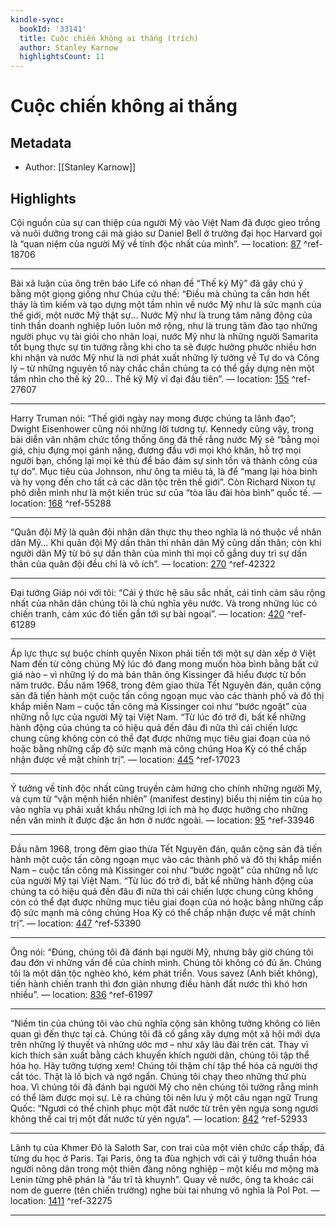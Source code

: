 ```yaml
---
kindle-sync:
  bookId: '33141'
  title: Cuộc chiến không ai thắng (trích)
  author: Stanley Karnow
  highlightsCount: 11
---
```

# Cuộc chiến không ai thắng
## Metadata
* Author: [[Stanley Karnow]]

## Highlights
Cội nguồn của sự can thiệp của người Mỹ vào Việt Nam đã được gieo trồng và nuôi dưỡng trong cái mà giáo sư Daniel Bell ở trường đại học Harvard gọi là “quan niệm của người Mỹ về tính độc nhất của mình”. — location: [87]() ^ref-18706

---
Bài xã luận của ông trên báo Life có nhan đề “Thế kỷ Mỹ” đã gây chú ý bằng một giọng giống như Chúa cứu thế: “Điều mà chúng ta cần hơn hết thảy là tìm kiếm và tạo dựng một tầm nhìn về nước Mỹ như là sức mạnh của thế giới, một nước Mỹ thật sự… Nước Mỹ như là trung tâm năng động của tinh thần doanh nghiệp luôn luôn mở rộng, như là trung tâm đào tạo những người phục vụ tài giỏi cho nhân loại, nước Mỹ như là những người Samarita tốt bụng thực sự tin tưởng rằng khi cho ta sẽ được hưởng phước nhiều hơn khi nhận và nước Mỹ như là nơi phát xuất những lý tưởng về Tự do và Công lý – từ những nguyên tố này chắc chắn chúng ta có thể gầy dựng nên một tầm nhìn cho thế kỷ 20… Thế kỹ Mỹ vĩ đại đầu tiên”. — location: [155]() ^ref-27607

---
Harry Truman nói: “Thế giới ngày nay mong được chúng ta lãnh đạo”; Dwight Eisenhower cũng nói những lời tương tự. Kennedy cũng vậy, trong bài diễn văn nhậm chức tổng thống ông đã thề rằng nước Mỹ sẽ “bằng mọi giá, chịu đựng mọi gánh nặng, đương đầu với mọi khó khăn, hỗ trợ mọi người bạn, chống lại mọi kẻ thù để bảo đảm sự sinh tồn và thành công của tự do”. Mục tiêu của Johnson, như ông ta miêu tả, là để “mang lại hòa bình và hy vọng đến cho tất cả các dân tộc trên thế giới”. Còn Richard Nixon tự phô diễn mình như là một kiến trúc sư của “tòa lâu đài hòa bình” quốc tế. — location: [168]() ^ref-55288

---
“Quân đội Mỹ là quân đội nhân dân thực thụ theo nghĩa là nó thuộc về nhân dân Mỹ… Khi quân đội Mỹ dấn thân thì nhân dân Mỹ cũng dấn thân; còn khi người dân Mỹ từ bỏ sự dấn thân của mình thì mọi cố gắng duy trì sự dấn thân của quân đội đều chỉ là vô ích”. — location: [270]() ^ref-42322

---
Đại tướng Giáp nói với tôi: “Cái ý thức hệ sâu sắc nhất, cái tình cảm sâu rộng nhất của nhân dân chúng tôi là chủ nghĩa yêu nước. Và trong những lúc có chiến tranh, cảm xúc đó tiến gần tới sự bài ngoại”. — location: [420]() ^ref-61289

---
Áp lực thực sự buộc chính quyền Nixon phải tiến tới một sự dàn xếp ở Việt Nam đến từ công chúng Mỹ lúc đó đang mong muốn hòa bình bằng bất cứ giá nào – vì những lý do mà bản thân ông Kissinger đã hiểu được từ bốn năm trước. Đầu năm 1968, trong đêm giao thừa Tết Nguyên đán, quân cộng sản đã tiến hành một cuộc tấn công ngoạn mục vào các thành phố và đô thị khắp miền Nam – cuộc tấn công mà Kissinger coi như “bước ngoặt” của những nỗ lực của người Mỹ tại Việt Nam. “Từ lúc đó trở đi, bất kể những hành động của chúng ta có hiệu quả đến đâu đi nữa thì cái chiến lược chung cũng không còn có thể đạt được những mục tiêu giai đoạn của nó hoặc bằng những cấp độ sức mạnh mà công chúng Hoa Kỳ có thể chấp nhận được về mặt chính trị”. — location: [445]() ^ref-17023

---
Ý tưởng về tính độc nhất cũng truyền cảm hứng cho chính những người Mỹ, và cụm từ “vận mệnh hiển nhiên” (manifest destiny) biểu thị niềm tin của họ vào nghĩa vụ phải xuất khẩu những lợi ích mà họ được hưởng cho những nền văn minh ít được đặc ân hơn ở nước ngoài. — location: [95]() ^ref-33946

---
Đầu năm 1968, trong đêm giao thừa Tết Nguyên đán, quân cộng sản đã tiến hành một cuộc tấn công ngoạn mục vào các thành phố và đô thị khắp miền Nam – cuộc tấn công mà Kissinger coi như “bước ngoặt” của những nỗ lực của người Mỹ tại Việt Nam. “Từ lúc đó trở đi, bất kể những hành động của chúng ta có hiệu quả đến đâu đi nữa thì cái chiến lược chung cũng không còn có thể đạt được những mục tiêu giai đoạn của nó hoặc bằng những cấp độ sức mạnh mà công chúng Hoa Kỳ có thể chấp nhận được về mặt chính trị”. — location: [447]() ^ref-53390

---
Ông nói: “Đúng, chúng tôi đã đánh bại người Mỹ, nhưng bây giờ chúng tôi đau đớn vì những vấn đề của chính mình. Chúng tôi không có đủ ăn. Chúng tôi là một dân tộc nghèo khó, kém phát triển. Vous savez (Anh biết không), tiến hành chiến tranh thì đơn giản nhưng điều hành đất nước thì khó hơn nhiều”. — location: [836]() ^ref-61997

---
“Niềm tin của chúng tôi vào chủ nghĩa cộng sản không tưởng không có liên quan gì đến thực tại cả. Chúng tôi đã cố gắng xây dựng một xã hội mới dựa trên những lý thuyết và những ước mơ – như xây lâu đài trên cát. Thay vì kích thích sản xuất bằng cách khuyến khích người dân, chúng tôi tập thể hóa họ. Hãy tưởng tượng xem! Chúng tôi thậm chí tập thể hóa cả người thợ cắt tóc. Thật là lố bịch và ngớ ngẩn. Chúng tôi chạy theo những thứ phù hoa. Vì chúng tôi đã đánh bại người Mỹ cho nên chúng tôi tưởng rằng mình có thể làm được mọi sự. Lẽ ra chúng tôi nên lưu ý một câu ngạn ngữ Trung Quốc: “Ngươi có thể chinh phục một đất nước từ trên yên ngựa song ngươi không thể cai trị một đất nước từ yên ngựa”. — location: [842]() ^ref-52933

---
Lãnh tụ của Khmer Đỏ là Saloth Sar, con trai của một viên chức cấp thấp, đã từng du học ở Paris. Tại Paris, ông ta đùa nghịch với cái ý tưởng thuần hóa người nông dân trong một thiên đàng nông nghiệp – một kiểu mơ mộng mà Lenin từng phê phán là “ấu trĩ tả khuynh”. Quay về nước, ông ta khoác cái nom de guerre (tên chiến trường) nghe bùi tai nhưng vô nghĩa là Pol Pot. — location: [1411]() ^ref-32275

---
